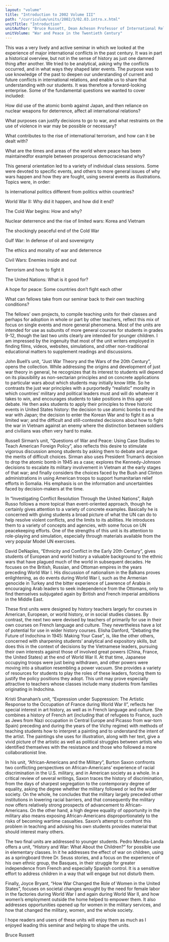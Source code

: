 ```yaml
---
layout: "volume"
title: "Introduction to 2002 Volume III"
path: "/curriculum/units/2002/3/02.03.intro.x.html"
unitTitle: "Introduction"
unitAuthor: "Bruce Russett, Dean Acheson Professor of International Relations"
unitVolume: "War and Peace in the Twentieth Century"
---
```

<body>
<p>
This was a very lively and active seminar in which we looked at the experience of major international conflicts in the past century. It was in part a historical overview, but not in the sense of history as just one damned thing after another. We tried to be analytical, asking why the conflicts occurred, and in what ways they shaped later events. The purpose was to use knowledge of the past to deepen our understanding of current and future conflicts in international relations, and enable us to share that understanding with our students. It was therefore a forward-looking enterprise. Some of the fundamental questions we wanted to cover included:
</p>
<p>
How did use of the atomic bomb against Japan, and then reliance on nuclear weapons for deterrence, affect all international relations?
</p>
<p>
What purposes can justify decisions to go to war, and what restraints on the use of violence in war may be possible or necessary?
</p>
<p>
What contributes to the rise of international terrorism, and how can it be dealt with?
</p>
<p>
What are the times and areas of the world where peace has been maintainedfor example between prosperous democraciesand why?
</p>
<p>
This general orientation led to a variety of individual class sessions. Some were devoted to specific events, and others to more general issues of why wars happen and how they are fought, using several events as illustrations. Topics were, in order:
</p>
<p>
Is international politics different from politics within countries?
</p>
<p>
World War II: Why did it happen, and how did it end?
</p>
<p>
The Cold War begins: How and why?
</p>
<p>
Nuclear deterrence and the rise of limited wars: Korea and Vietnam
</p>
<p>
The shockingly peaceful end of the Cold War
</p>
<p>
Gulf War: In defense of oil and sovereignty
</p>
<p>
The ethics and morality of war and deterrence
</p>
<p>
Civil Wars: Enemies inside and out
</p>
<p>
Terrorism and how to fight it
</p>
<p>
The United Nations: What is it good for?
</p>
<p>
A hope for peace: Some countries don’t fight each other
</p>
<p>
What can fellows take from our seminar back to their own teaching conditions?
</p>
<p>
The fellows’ own projects, to compile teaching units for their classes and perhaps for adoption in whole or part by other teachers, reflect this mix of focus on single events and more general phenomena. Most of the units are intended for use as subunits of more general courses for students in grades 9-12, though the last two units clearly are intended for younger children. I am impressed by the ingenuity that most of the unit writers employed in finding films, videos, websites, simulations, and other non-traditional educational matters to supplement readings and discussions.
</p>
<p>
John Buell’s unit, “Just War Theory and the Wars of the 20th Century”, opens the collection. While addressing the origins and development of just war theory in general, he recognizes that its interest to students will depend on its plausibility as non-sectarian principles and on concrete applications to particular wars about which students may initially know little. So he contrasts the just war principles with a purportedly “realistic” morality in which countries’ military and political leaders must and will do whatever it takes to win, and encourages students to take positions in this age-old debate. He then asks students to apply their principles to three historic events in United States history: the decision to use atomic bombs to end the war with Japan; the decision to enter the Korean War and to fight it as a limited war; and the difficult and still-contested decisions about how to fight the war in Vietnam against an enemy where the distinction between soldiers and civilians was often very hard to make.
</p>
<p>
Russell Sirman’s unit, “Questions of War and Peace: Using Case Studies to Teach American Foreign Policy”, also reflects this desire to stimulate vigorous discussion among students by asking them to debate and argue the merits of difficult choices. Sirman also uses President Truman’s decision to drop the atomic bomb in 1945 as a case; explores the Kennedy-Johnson decisions to escalate its military involvement in Vietnam at the early stages of that war; and finally considers the choices faced by the Bush and Clinton administrations in using American troops to support humanitarian relief efforts in Somalia. His emphasis is on the information and uncertainties faced by decision-makers at the time.
</p>
<p>
In “Investigating Conflict Resolution Through the United Nations”, Ralph Russo follows a more topical than event-oriented approach, though he certainly gives attention to a variety of concrete examples. Basically he is concerned with giving students a broad picture of what the UN can do to help resolve violent conflicts, and the limits to its abilities. He introduces them to a variety of concepts and agencies, with some focus on UN peacekeeping efforts. One of the strengths of this unit is its attention to role-playing and simulation, especially through materials available from the very popular Model UN exercises.
</p>
<p>
David DeNaples, “Ethnicity and Conflict in the Early 20th Century”, gives students of European and world history a valuable background to the ethnic wars that have plagued much of the world in subsequent decades. He focuses on the British, Russian, and Ottoman empires in the years preceding World War I. His discussion of nationalism in the Balkans proves enlightening, as do events during World War I, such as the Armenian genocide in Turkey and the bitter experience of Lawrence of Arabia in encouraging Arab leaders to seek independence from the Ottomans, only to find themselves subjugated again by British and French imperial ambitions in the Middle East.
</p>
<p>
These first units were designed by history teachers largely for courses in American, European, or world history, or in social studies classes. By contrast, the next two were devised by teachers of primarily for use in their own courses on French language and culture. They nevertheless have a lot of potential for use in wider history courses. Elisha Danford, “Debating the Future of Indochina in 1945: Making Your Case”, is, like the other others, concerned with sharpening students’ analytical and expository skills, but does this in the context of decisions by the Vietnamese leaders, pursuing their own interests against those of involved great powers (China, France, the United States) at the end of World War II. At that time, Japanese occupying troops were just being withdrawn, and other powers were moving into a situation resembling a power vacuum. She provides a variety of resources for students to play the roles of these leaders, forcing them to justify the policy positions they adopt. This unit may prove especially attractive to teachers whose classes include many students from families originating in Indochina.
</p>
<p>
Kristi Shanahan’s unit, “Expression under Suppression: The Artistic Response to the Occupation of France during World War II”, reflects her special interest in art history, as well as in French language and culture. She combines a history of French art (including that of refugees to France, such as Jews from Nazi occupation in Central Europe and Picasso from war-torn Spain) preceding and during the years of the Vichy regime) with methods of teaching students how to interpret a painting and to understand the intent of the artist. The paintings she uses for illustration, along with her text, give a vivid picture of the artistic as well as political struggles between artists who identified themselves with the resistance and those who followed a more collaborationist line.
</p>
<p>
In his unit, “African-Americans and the Military”, Burton Saxon confronts two conflicting perspectives on African-Americans’ experience of racial discrimination in the U.S. military, and in American society as a whole. In a critical review of several writings, Saxon traces the history of discrimination, from the days of sharpest segregation to the contemporary degree of equality, asking the degree whether the military followed or led the wider society. On the whole, he concludes that the military largely preceded other institutions in lowering racial barriers, and that consequently the military now offers relatively strong prospects of advancement to African-Americans. On the other hand, a high degree equality of opportunity in the military also means exposing African-Americans disproportionately to the risks of becoming wartime casualties. Saxon’s attempt to confront this problem in teaching and advising his own students provides material that should interest many others.
</p>
<p>
The two final units are addressed to younger students. Pedro Mendia-Landa offers a unit, “History and War: What About the Children?” for possible use in elementary classes. In it he addresses the effect of war on children, using as a springboard three Dr. Seuss stories, and a focus on the experience of his own ethnic group, the Basques, in their struggle for greater independence from French and especially Spanish control. It is a sensitive effort to address children in a way that will engage but not disturb them.
</p>
<p>
Finally, Joyce Bryant, “How War Changed the Role of Women in the United States”, focuses on societal changes wrought by the need for female labor in the factories during World War I and again during World War II, and how women’s employment outside the home helped to empower them. It also addresses opportunities opened up for women in the military services, and how that changed the military, women, and the whole society.
</p>
<p>
I hope readers and users of these units will enjoy them as much as I enjoyed leading this seminar and helping to shape the units.
</p>
<p>
Bruce Russett
</p>
</body>
